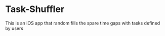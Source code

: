# Task-Shuffler
This is an iOS app that random fills the spare time gaps with tasks defined by users
